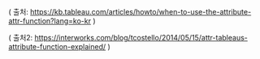 ( 출처: https://kb.tableau.com/articles/howto/when-to-use-the-attribute-attr-function?lang=ko-kr )

( 출처2: https://interworks.com/blog/tcostello/2014/05/15/attr-tableaus-attribute-function-explained/ )

